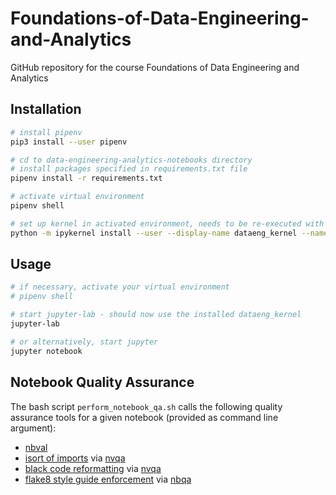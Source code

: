 # Foundations-of-Data-Engineering-and-Analytics
GitHub repository for the course Foundations of Data Engineering and Analytics

## Installation 
```bash
# install pipenv
pip3 install --user pipenv

# cd to data-engineering-analytics-notebooks directory
# install packages specified in requirements.txt file
pipenv install -r requirements.txt

# activate virtual environment
pipenv shell

# set up kernel in activated environment, needs to be re-executed with every change in pip environment
python -m ipykernel install --user --display-name dataeng_kernel --name dataeng_kernel
```

## Usage 
```bash
# if necessary, activate your virtual environment
# pipenv shell

# start jupyter-lab - should now use the installed dataeng_kernel 
jupyter-lab

# or alternatively, start jupyter 
jupyter notebook
```


## Notebook Quality Assurance
The bash script `perform_notebook_qa.sh` calls the following quality assurance tools for a given notebook (provided as command line argument):
* [nbval](https://github.com/computationalmodelling/nbval) 
* [isort of imports](https://github.com/PyCQA/isort) via [nvqa](https://github.com/nbQA-dev/nbQA) 
* [black code reformatting](https://github.com/psf/black) via [nvqa](https://github.com/nbQA-dev/nbQA) 
* [flake8 style guide enforcement](https://github.com/PyCQA/flake8) via [nbqa](https://github.com/nbQA-dev/nbQ)

